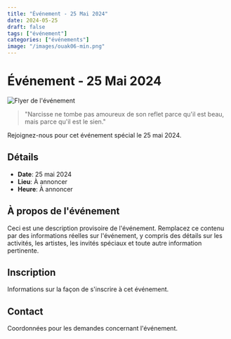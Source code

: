 ```yaml
---
title: "Événement - 25 Mai 2024"
date: 2024-05-25
draft: false
tags: ["événement"]
categories: ["événements"]
image: "/images/ouak06-min.png"
---
```


# Événement - 25 Mai 2024

![Flyer de l'événement](/images/ouak06-min.png)

> "Narcisse ne tombe pas amoureux de son reflet parce qu'il est beau, mais parce qu'il est le sien."

Rejoignez-nous pour cet événement spécial le 25 mai 2024.

## Détails

- **Date**: 25 mai 2024
- **Lieu**: À annoncer
- **Heure**: À annoncer

## À propos de l'événement

Ceci est une description provisoire de l'événement. Remplacez ce contenu par des informations réelles sur l'événement, y compris des détails sur les activités, les artistes, les invités spéciaux et toute autre information pertinente.

## Inscription

Informations sur la façon de s'inscrire à cet événement.

## Contact

Coordonnées pour les demandes concernant l'événement.